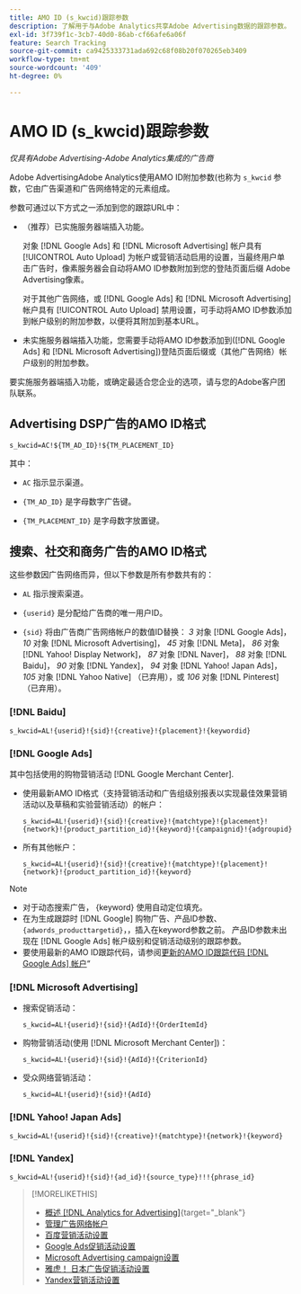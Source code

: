 ```yaml
---
title: AMO ID (s_kwcid)跟踪参数
description: 了解用于与Adobe Analytics共享Adobe Advertising数据的跟踪参数。
exl-id: 3f739f1c-3cb7-40d0-86ab-cf66afe6a06f
feature: Search Tracking
source-git-commit: ca9425333731ada692c68f08b20f070265eb3409
workflow-type: tm+mt
source-wordcount: '409'
ht-degree: 0%

---
```


# AMO ID (s_kwcid)跟踪参数

*仅具有Adobe Advertising-Adobe Analytics集成的广告商*

<!-- This should go in the Analytics integration chapter > IDs page, under "AMO IDs."  But I'll need to update with when/where to add the code for DSP clients. -->

Adobe AdvertisingAdobe Analytics使用AMO ID附加参数(也称为 `s_kwcid` 参数，它由广告渠道和广告网络特定的元素组成。

<!-- add everything below to IDs page -->

参数可通过以下方式之一添加到您的跟踪URL中：

* （推荐）已实施服务器端插入功能。

  对象 [!DNL Google Ads] 和 [!DNL Microsoft Advertising] 帐户具有 [!UICONTROL Auto Upload] 为帐户或营销活动启用的设置，当最终用户单击广告时，像素服务器会自动将AMO ID参数附加到您的登陆页面后缀 <!-- click a search ad or views a display ad --> Adobe Advertising像素。

  对于其他广告网络，或 [!DNL Google Ads] 和 [!DNL Microsoft Advertising] 帐户具有 [!UICONTROL Auto Upload] 禁用设置，可手动将AMO ID参数添加到帐户级别的附加参数，以便将其附加到基本URL。

* <!-- (Search, Social, & Commerce only) -->未实施服务器端插入功能，您需要手动将AMO ID参数添加到([!DNL Google Ads] 和 [!DNL Microsoft Advertising])登陆页面后缀或（其他广告网络）帐户级别的附加参数。

要实施服务器端插入功能，或确定最适合您企业的选项，请与您的Adobe客户团队联系。

## Advertising DSP广告的AMO ID格式

`s_kwcid=AC!${TM_AD_ID}!${TM_PLACEMENT_ID}`

其中：

* `AC` 指示显示渠道。

* `{TM_AD_ID}` 是字母数字广告键。

* `{TM_PLACEMENT_ID}` 是字母数字放置键。

## 搜索、社交和商务广告的AMO ID格式

这些参数因广告网络而异，但以下参数是所有参数共有的：

* `AL` 指示搜索渠道。 <!-- what about social/Facebook, and display ads on Google (like Gmail, YouTube)? -->

* `{userid}` 是分配给广告商的唯一用户ID。

* `{sid}` 将由广告商广告网络帐户的数值ID替换： *3* 对象 [!DNL Google Ads]， *10* 对象 [!DNL Microsoft Advertising]， *45* 对象 [!DNL Meta]， *86* 对象 [!DNL Yahoo! Display Network]， *87* 对象 [!DNL Naver]， *88* 对象 [!DNL Baidu]， *90* 对象 [!DNL Yandex]， *94* 对象 [!DNL Yahoo! Japan Ads]， *105* 对象 [!DNL Yahoo Native] （已弃用），或 *106* 对象 [!DNL Pinterest] （已弃用）。

### [!DNL Baidu]

`s_kwcid=AL!{userid}!{sid}!{creative}!{placement}!{keywordid}`

### [!DNL Google Ads]

其中包括使用的购物营销活动 [!DNL Google Merchant Center].

* 使用最新AMO ID格式（支持营销活动和广告组级别报表以实现最佳效果营销活动以及草稿和实验营销活动）的帐户：

  `s_kwcid=AL!{userid}!{sid}!{creative}!{matchtype}!{placement}!{network}!{product_partition_id}!{keyword}!{campaignid}!{adgroupid}`

* 所有其他帐户：

  `s_kwcid=AL!{userid}!{sid}!{creative}!{matchtype}!{placement}!{network}!{product_partition_id}!{keyword}`

>[!NOTE]
>
>* 对于动态搜索广告， {keyword} 使用自动定位填充。
>* 在为生成跟踪时 [!DNL Google] 购物广告、产品ID参数、 `{adwords_producttargetid}`，，插入在keyword参数之前。 产品ID参数未出现在 [!DNL Google Ads] 帐户级别和促销活动级别的跟踪参数。
>* 要使用最新的AMO ID跟踪代码，请参阅[更新的AMO ID跟踪代码 [!DNL Google Ads] 帐户](/help/search-social-commerce/campaign-management/accounts/update-amo-id-google.md)“ <!-- Update terminology there too. -->

<!--

### [!DNL Meta]

`s_kwcid=AL!{userid}!{sid}!{{ad.id}}!{{campaign.id}}!{{adset.id}}`

where:

* `{{ad.id}}` is the unique numeric ID for the ad/creative.

* `{{campaign.id}}` is the unique ID for the campaign.

* `{{adset.id}}` is the unique ID for the ad set.

-->

### [!DNL Microsoft Advertising]

* 搜索促销活动：

  `s_kwcid=AL!{userid}!{sid}!{AdId}!{OrderItemId}`

* 购物营销活动(使用 [!DNL Microsoft Merchant Center])：

  `s_kwcid=AL!{userid}!{sid}!{AdId}!{CriterionId}`

* 受众网络营销活动：

  `s_kwcid=AL!{userid}!{sid}!{AdId}`

### [!DNL Yahoo! Japan Ads]

`s_kwcid=AL!{userid}!{sid}!{creative}!{matchtype}!{network}!{keyword}`

### [!DNL Yandex]

`s_kwcid=AL!{userid}!{sid}!{ad_id}!{source_type}!!!{phrase_id}`

>[!MORELIKETHIS]
>
>* [概述 [!DNL Analytics for Advertising]](/help/integrations/analytics/overview.md){target="_blank"}
>* [管理广告网络帐户](/help/search-social-commerce/campaign-management/accounts/ad-network-account-manage.md)
>* [百度营销活动设置](/help/search-social-commerce/campaign-management/campaigns/campaign-settings-baidu.md)
>* [Google Ads促销活动设置](/help/search-social-commerce/campaign-management/campaigns/campaign-settings-google.md)
>* [Microsoft Advertising campaign设置](/help/search-social-commerce/campaign-management/campaigns/campaign-settings-microsoft.md)
>* [雅虎！ 日本广告促销活动设置](/help/search-social-commerce/campaign-management/campaigns/campaign-settings-yahoo-japan.md)
>* [Yandex营销活动设置](/help/search-social-commerce/campaign-management/campaigns/campaign-settings-yandex.md)
